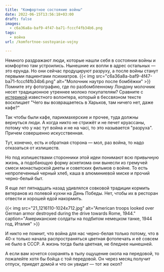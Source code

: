```yaml
---
title: "Комфортное состояние войны"
date: 2022-06-15T13:56:18+03:00
draft: false
images:
  - c6a36a8a-baf9-4f47-ba71-fcccf4fb34b6.png
tags:
  - война
url: /komfortnoe-sostoyanie-vojny

---
```

Немного раздражают люди, которые нашли себя в состоянии войны и комфортно там устроились. Нынешние их вопли в адрес остальных — это ерунда. Но они сейчас продуцируют разруху, а после войны станут первыми пациентами психиатров.
{{< img src="c6a36a8a-baf9-4f47-ba71-fcccf4fb34b6.png" alt="Молочник наутро после бомбёжки" >}}
Помните эту фотографию, где по разбомбленному Лондону молочник несет традиционное утреннее молоко покупателям? Сравните с [истерикой](https://site.ua/skitalec/problema-v-tim-shho-zavtra-vi-mozete-vidkriti-fisbuk-i-pro-koznogo-z-frendiv-procitati-zaginuv-i7kp33v) известного волонтера, который в бессвязном тексте восклицает "Чего вы возвращаетесь в Харьков, там ничего нет, даже кафе?"

Так чтобы были кафе, парикмахерские и прочее, туда должны вернуться люди. А когда никто не стрижёт и не печет круассаны, потому что у нас тут война и не на часі, то это называется "разруха". Причем совершенно искусственная.

Тут, конечно, есть и обратная сторона — мол, раз война, то надо отказаться от излишеств.

Но под излишествами сторонники этой идеи понимают всю привычную жизнь, а подобающую форму аскетизма они вынесли из гремучей смеси монастырской диеты и советских фильмов о войне. То есть непропеченный черный хлеб, каша в алюминиевой миске и прочий черно-белый быт.

Я еще лет пятнадцать назад удивлялся совковой традиции кормить ветеранов из полевой кухни на День Победы. Нет, чтобы их в ресторан отвести и хорошей едой накормить.

{{< img src="21_1216110-1024x712.jpg" alt="American troops looked over German armor destroyed during the drive towards Rome, 1944." caption="Американские солдаты на подбитом немецком танке, 1944 год, Италия" >}}

И никто не помнит, что война для нас черно-белая только потому, что в 40-х только начала распространяться цветная фотопечать и её совсем не было в СССР.
А жизнь тогда была цветная, не бледнее нынешней.

А если вам хочется сохранять в тылу ощущение окопа на передовой, то пожалейте хотя бы бойца с той передовой. Он через месяц получит отпуск, приедет домой и что он увидит — тот же окоп?
<!--more-->
